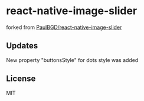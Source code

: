 # react-native-image-slider

forked from [PaulBGD/react-native-image-slider](https://github.com/PaulBGD/react-native-image-slider)

## Updates

New property "buttonsStyle" for dots style was added

## License

MIT
